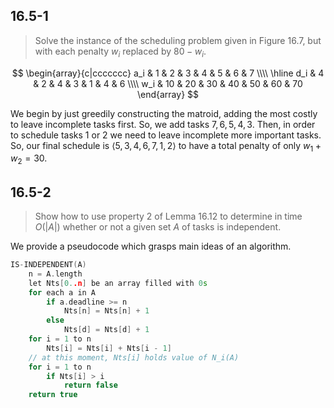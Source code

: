 ## 16.5-1

> Solve the instance of the scheduling problem given in Figure 16.7, but with each penalty $w_i$ replaced by $80 - w_i$.

$$
\begin{array}{c|ccccccc}
a_i &  1 &  2 &  3 &  4 &  5 &  6 &  7 \\\\
\hline
d_i &  4 &  2 &  4 &  3 &  1 &  4 &  6 \\\\
w_i & 10 & 20 & 30 & 40 & 50 & 60 & 70
\end{array}
$$

We begin by just greedily constructing the matroid, adding the most costly to leave incomplete tasks first. So, we add tasks $7, 6, 5, 4, 3$. Then, in order to schedule tasks $1$ or $2$ we need to leave incomplete more important tasks. So, our final schedule is $\langle 5, 3, 4, 6, 7, 1, 2 \rangle$ to have a total penalty of only $w_1 + w_2 = 30$.

## 16.5-2

> Show how to use property 2 of Lemma 16.12 to determine in time $O(|A|)$ whether or not a given set $A$ of tasks is independent.

We provide a pseudocode which grasps main ideas of an algorithm.

```cpp
IS-INDEPENDENT(A)
    n = A.length
    let Nts[0..n] be an array filled with 0s
    for each a in A
        if a.deadline >= n
            Nts[n] = Nts[n] + 1
        else
            Nts[d] = Nts[d] + 1
    for i = 1 to n
        Nts[i] = Nts[i] + Nts[i - 1]
    // at this moment, Nts[i] holds value of N_i(A)
    for i = 1 to n
        if Nts[i] > i
            return false
    return true
```
